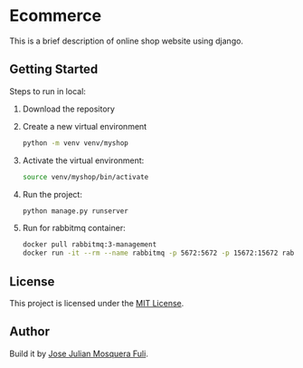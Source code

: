 # Ecommerce

This is a brief description of online shop website using django.

## Getting Started

Steps to run in local:

1. Download the repository
2. Create a new virtual environment

   ```bash
   python -m venv venv/myshop
   ```

3. Activate the virtual environment:

   ```bash
   source venv/myshop/bin/activate
   ```

4. Run the project:
   ```bash
   python manage.py runserver
   ```
5. Run for rabbitmq container:

   ```bash
   docker pull rabbitmq:3-management
   docker run -it --rm --name rabbitmq -p 5672:5672 -p 15672:15672 rabbitmq:3-management
   ```

## License

This project is licensed under the [MIT License](LICENSE).

## Author

Build it by [Jose Julian Mosquera Fuli](https://github.com/JoseJulianMosqueraFuli).
